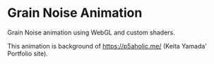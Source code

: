 
# Grain Noise Animation

Grain Noise animation using WebGL and custom shaders.

This animation is background of https://p5aholic.me/ (Keita Yamada' Portfolio site).

